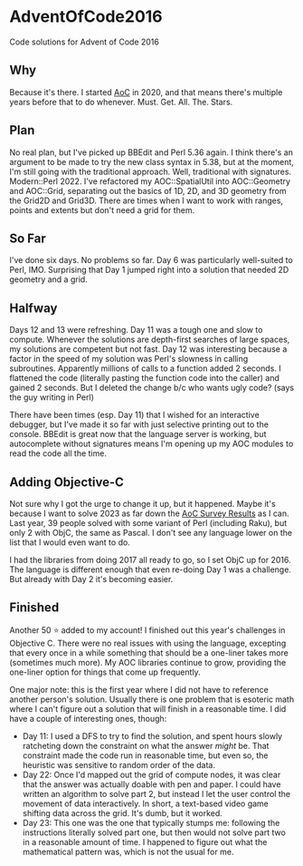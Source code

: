 # AdventOfCode2016
 Code solutions for Advent of Code 2016

## Why

Because it's there. I started [AoC](https://adventofcode.com) in 2020, and that means there's multiple years before that to do whenever. Must. Get. All. The. Stars.

## Plan

No real plan, but I've picked up BBEdit and Perl 5.36 again. I think there's an argument to be made to try the new class syntax in 5.38, but at the moment, I'm still going with the traditional approach. Well, traditional with signatures. Modern::Perl 2022. I've refactored my AOC::SpatialUtil into AOC::Geometry and AOC::Grid, separating out the basics of 1D, 2D, and 3D geometry from the Grid2D and Grid3D. There are times when I want to work with ranges, points and extents but don't need a grid for them.

## So Far

I've done six days. No problems so far. Day 6 was particularly well-suited to Perl, IMO. Surprising that Day 1 jumped right into a solution that needed 2D geometry and a grid.

## Halfway

Days 12 and 13 were refreshing. Day 11 was a tough one and slow to compute. Whenever the solutions are depth-first searches of large spaces, my solutions are competent but not fast. Day 12 was interesting because a factor in the speed of my solution was Perl's slowness in calling subroutines. Apparently millions of calls to a function added 2 seconds. I flattened the code (literally pasting the function code into the caller) and gained 2 seconds. But I deleted the change b/c who wants ugly code? (says the guy writing in Perl)

There have been times (esp. Day 11) that I wished for an interactive debugger, but I've made it so far with just selective printing out to the console. BBEdit is great now that the language server is working, but autocomplete without signatures means I'm opening up my AOC modules to read the code all the time.

## Adding Objective-C

Not sure why I got the urge to change it up, but it happened. Maybe it's because I want to solve 2023 as far down the [AoC Survey Results](https://jeroenheijmans.github.io/advent-of-code-surveys/#) as I can. Last year, 39 people solved with some variant of Perl (including Raku), but only 2 with ObjC, the same as Pascal. I don't see any language lower on the list that I would even want to do.

I had the libraries from doing 2017 all ready to go, so I set ObjC up for 2016. The language is different enough that even re-doing Day 1 was a challenge. But already with Day 2 it's becoming easier.

## Finished

Another 50 ⭐️ added to my account! I finished out this year's challenges in Objective C. There were no real issues with using the language, excepting that every once in a while something that should be a one-liner takes more (sometimes much more). My AOC libraries continue to grow, providing the one-liner option for things that come up frequently.

One major note: this is the first year where I did not have to reference another person's solution. Usually there is one problem that is esoteric math where I can't figure out a solution that will finish in a reasonable time. I did have a couple of interesting ones, though:

- Day 11: I used a DFS to try to find the solution, and spent hours slowly ratcheting down the constraint on what the answer _might_ be. That constraint made the code run in reasonable time, but even so, the heuristic was sensitive to random order of the data.
- Day 22: Once I'd mapped out the grid of compute nodes, it was clear that the answer was actually doable with pen and paper. I could have written an algorithm to solve part 2, but instead I let the user control the movement of data interactively. In short, a text-based video game shifting data across the grid. It's dumb, but it worked.
- Day 23: This one was the one that typically stumps me: following the instructions literally solved part one, but then would not solve part two in a reasonable amount of time. I happened to figure out what the mathematical pattern was, which is not the usual for me.
